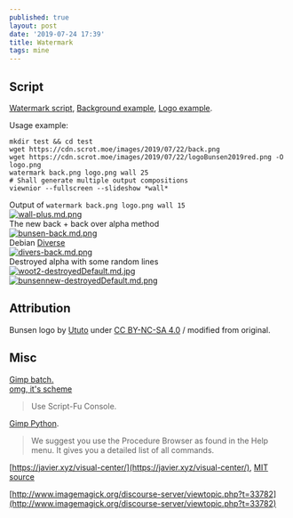 ```yaml
---
published: true
layout: post
date: '2019-07-24 17:39'
title: Watermark
tags: mine
---
```

## Script

[Watermark script](https://raw.githubusercontent.com/brontosaurusrex/stretchbang/master/bin/watermark), [Background example](https://cdn.scrot.moe/images/2019/07/22/back.png), [Logo example](https://cdn.scrot.moe/images/2019/07/22/logoBunsen2019red.png).

Usage example:

    mkdir test && cd test
    wget https://cdn.scrot.moe/images/2019/07/22/back.png
    wget https://cdn.scrot.moe/images/2019/07/22/logoBunsen2019red.png -O logo.png
    watermark back.png logo.png wall 25
    # Shall generate multiple output compositions
    viewnior --fullscreen --slideshow *wall*

Output of `watermark back.png logo.png wall 15`    
[![wall-plus.md.png](https://cdn.scrot.moe/images/2019/07/22/wall-plus.md.png)](https://cdn.scrot.moe/images/2019/07/22/wall-plus.png)  
The new back + back over alpha method  
[![bunsen-back.md.png](https://cdn.scrot.moe/images/2019/07/24/bunsen-back.md.png)](https://cdn.scrot.moe/images/2019/07/24/bunsen-back.png)  
Debian [Diverse](https://gitlab.com/valessiobrito/artwork/tree/master/Debian/debian-diversity)  
[![divers-back.md.png](https://cdn.scrot.moe/images/2019/07/24/divers-back.md.png)](https://cdn.scrot.moe/images/2019/07/24/divers-back.png)  
Destroyed alpha with some random lines  
[![woot2-destroyedDefault.md.jpg](https://cdn.scrot.moe/images/2019/07/24/woot2-destroyedDefault.md.jpg)](https://cdn.scrot.moe/images/2019/07/24/woot2-destroyedDefault.jpg)  
[![bunsennew-destroyedDefault.md.png](https://cdn.scrot.moe/images/2019/07/25/bunsennew-destroyedDefault.md.png)](https://cdn.scrot.moe/images/2019/07/25/bunsennew-destroyedDefault.png)

## Attribution

Bunsen logo by [Ututo](https://forums.bunsenlabs.org/viewtopic.php?pid=40614#p40614) under [CC BY-NC-SA 4.0](https://creativecommons.org/licenses/by-nc-sa/4.0/) / modified from original.

## Misc
[Gimp batch.](https://www.gimp.org/tutorials/Basic_Batch/)  
[omg, it's scheme](https://docs.gimp.org/2.10/en/gimp-using-script-fu-tutorial.html)  
> Use Script-Fu Console.  

[Gimp Python](https://www.gimp.org/docs/python/index.html).

> We suggest you use the Procedure Browser as found in the Help menu. It gives you a detailed list of all commands.

[https://javier.xyz/visual-center/](https://javier.xyz/visual-center/), [MIT source](https://github.com/javierbyte/visual-center/)

[http://www.imagemagick.org/discourse-server/viewtopic.php?t=33782](http://www.imagemagick.org/discourse-server/viewtopic.php?t=33782)
